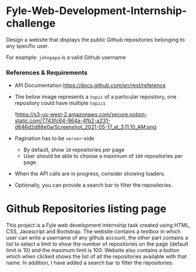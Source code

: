 # Fyle-Web-Development-Internship-challenge
Design a website that displays the public Github repositories belonging to any specific user.

For example: `johnpapa` is a valid Github username
### References & Requirements

- API Documentation https://docs.github.com/en/rest/reference
- The below image represents a `topic` of a particular repository, one repository could have multiple `topics`
    
    !https://s3-us-west-2.amazonaws.com/secure.notion-static.com/7743fc64-964a-4fb2-a231-d646d2d88e0a/Screenshot_2021-05-17_at_3.11.10_AM.png
    
- Pagination has to be `server`-side
    - By default, show `10` repositories per page
    - User should be able to choose a maximum of `100` repositories per page.
- When the API calls are in progress, consider showing loaders.
- Optionally, you can provide a search bar to filter the repositories.

###
# Github Repositories listing page
This project is a Fyle web development internship task created using HTML, CSS, Javascript and Bootstrap. The website contains a textbox in which user can write a username of any github account, the other part contains a list to select a limit to show the number of repositories on the page (default limit is 10) and the maximum limit is 100. Website also contains a button which when clicked shows the list of all the repositories available with that name. In addition, I have added a search bar to filter the repositories. 
